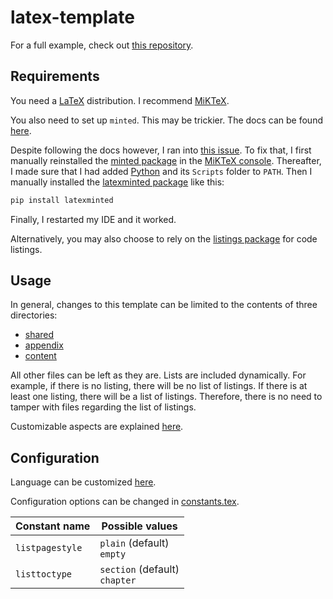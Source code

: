 # latex-template

For a full example, check out [this repository](https://github.com/MrGalaxyDragon/latex-template-example).

## Requirements

You need a [LaTeX](https://www.latex-project.org/) distribution.
I recommend [MiKTeX](https://miktex.org/download).

You also need to set up <code>minted</code>.
This may be trickier.
The docs can be found [here](https://tug.ctan.org/macros/latex/contrib/minted/minted.pdf).

Despite following the docs however, I ran into [this issue](https://github.com/MiKTeX/miktex/issues/1538).
To fix that, I first manually reinstalled the [minted package](https://ctan.org/pkg/minted) in the [MiKTeX console](https://miktex.org/howto/miktex-console).
Thereafter, I made sure that I had added [Python](https://www.python.org/) and its <code>Scripts</code> folder to <code>PATH</code>.
Then I manually installed the [latexminted package](https://pypi.org/project/latexminted/) like this:
```sh
pip install latexminted
```
Finally, I restarted my IDE and it worked.

Alternatively, you may also choose to rely on the [listings package](https://ctan.org/pkg/listings) for code listings.

## Usage

In general, changes to this template can be limited to the contents of three directories:
- [shared](./shared)
- [appendix](./structure/appendix)
- [content](./structure/content)

All other files can be left as they are.
Lists are included dynamically.
For example, if there is no listing, there will be no list of listings.
If there is at least one listing, there will be a list of listings.
Therefore, there is no need to tamper with files regarding the list of listings.

Customizable aspects are explained [here](#configuration).

## Configuration

Language can be customized [here](./styles/language.sty).

Configuration options can be changed in [constants.tex](./shared/constants.tex).

<table>
    <thead>
        <tr>
            <th>
                Constant name
            </th>
            <th>
                Possible values
            </th>
        </tr>
    </thead>
    <tbody>
        <tr>
            <td>
                <code>listpagestyle</code>
            </td>
            <td>
                <code>plain</code> (default)
                <br>
                <code>empty</code>
            </td>
        </tr>
        <tr>
            <td>
                <code>listtoctype</code>
            </td>
            <td>
                <code>section</code> (default)
                <br>
                <code>chapter</code>
            </td>
        </tr>
    </tbody>
</table>